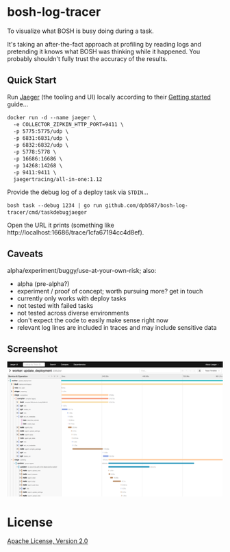 # bosh-log-tracer

To visualize what BOSH is busy doing during a task.

It's taking an after-the-fact approach at profiling by reading logs and pretending it knows what BOSH was thinking while it happened. You probably shouldn't fully trust the accuracy of the results.


## Quick Start

Run [Jaeger](https://www.jaegertracing.io/) (the tooling and UI) locally according to their [Getting started](https://www.jaegertracing.io/docs/1.12/getting-started/) guide...

    docker run -d --name jaeger \
      -e COLLECTOR_ZIPKIN_HTTP_PORT=9411 \
      -p 5775:5775/udp \
      -p 6831:6831/udp \
      -p 6832:6832/udp \
      -p 5778:5778 \
      -p 16686:16686 \
      -p 14268:14268 \
      -p 9411:9411 \
      jaegertracing/all-in-one:1.12

Provide the debug log of a deploy task via `STDIN`...

    bosh task --debug 1234 | go run github.com/dpb587/bosh-log-tracer/cmd/taskdebugjaeger

Open the URL it prints (something like http://localhost:16686/trace/1cfa67194cc4d8ef).


## Caveats

alpha/experiment/buggy/use-at-your-own-risk; also:

 * alpha (pre-alpha?)
 * experiment / proof of concept; worth pursuing more? get in touch
 * currently only works with deploy tasks
 * not tested with failed tasks
 * not tested across diverse environments
 * don't expect the code to easily make sense right now
 * relevant log lines are included in traces and may include sensitive data


## Screenshot

![Screenshot](docs/example.png)


# License

[Apache License, Version 2.0](LICENSE)
